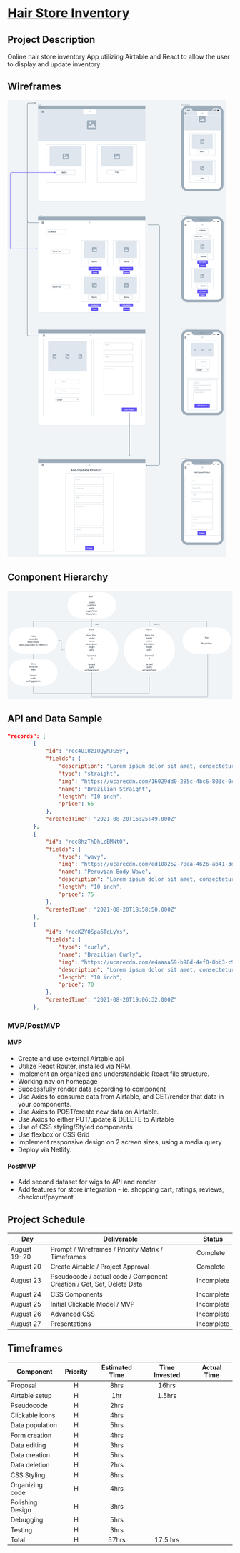 # [Hair Store Inventory](https://github.com/tiffanybibby/hair-store-inventory)


## Project Description

Online hair store inventory App utilizing Airtable and React to allow the user to display and update inventory. 

## Wireframes

![Desktop + Mobile Wireframe](https://github.com/tiffanybibby/hair-store-inventory/blob/main/assets/wireframe.png?raw=true)

## Component Hierarchy
![Component Hierarchy](https://github.com/tiffanybibby/hair-store-inventory/blob/main/assets/component-hierarchy.png?raw=true)


## API and Data Sample

```json
"records": [
        {
            "id": "rec4U1Uz1UQyMJS5y",
            "fields": {
                "description": "Lorem ipsum dolor sit amet, consectetur adipiscing elit. Sed vitae libero viverra, vulputate sapien a, lobortis tortor. Nullam venenatis, lorem.",
                "type": "straight",
                "img": "https://ucarecdn.com/16029dd0-285c-4bc6-803c-0c201c3d402c/-/format/auto/-/quality/lightest/-/resize/1100x/",
                "name": "Brazilian Straight",
                "length": "10 inch",
                "price": 65
            },
            "createdTime": "2021-08-20T16:25:49.000Z"
        },
        {
            "id": "rec8hzThDhLcBMNtQ",
            "fields": {
                "type": "wavy",
                "img": "https://ucarecdn.com/ed108252-78ea-4626-ab41-3d34cc20b94f/-/format/auto/-/quality/lightest/-/resize/1100x/",
                "name": "Peruvian Body Wave",
                "description": "Lorem ipsum dolor sit amet, consectetur adipiscing elit. Fusce iaculis, ante vel mattis pharetra, dolor lectus rhoncus augue, vitae pharetra.",
                "length": "10 inch",
                "price": 75
            },
            "createdTime": "2021-08-20T18:58:50.000Z"
        },
        {
            "id": "recKZY0Spa6TqLyYs",
            "fields": {
                "type": "curly",
                "name": "Brazilian Curly",
                "img": "https://ucarecdn.com/e4aaaa59-b98d-4ef0-8bb3-c9cea9a21177/-/format/auto/-/quality/lightest/-/resize/1100x/",
                "description": "Lorem ipsum dolor sit amet, consectetur adipiscing elit. Pellentesque molestie sagittis gravida. Pellentesque iaculis lacus non nunc imperdiet suscipit. Aenean.",
                "length": "10 inch",
                "price": 70
            },
            "createdTime": "2021-08-20T19:06:32.000Z"
        },
```

### MVP/PostMVP 

#### MVP 


- Create and use external Airtable api 
- Utilize React Router, installed via NPM.
- Implement an organized and understandable React file structure.
- Working nav on homepage 
- Successfully render data according to component 
- Use Axios to consume data from Airtable, and GET/render that data in your components.
- Use Axios to POST/create new data on Airtable.
- Use Axios to either PUT/update & DELETE to Airtable 
- Use of CSS styling/Styled components 
- Use flexbox or CSS Grid
- Implement responsive design on 2 screen sizes, using a media query
- Deploy via Netlify.


#### PostMVP  

- Add second dataset for wigs to API and render
- Add features for store integration - ie. shopping cart, ratings, reviews, checkout/payment

## Project Schedule


|  Day | Deliverable | Status
|---|---| ---|
|August 19-20| Prompt / Wireframes / Priority Matrix / Timeframes | Complete
|August 20| Create Airtable / Project Approval | Complete
|August 23| Pseudocode / actual code / Component Creation / Get, Set, Delete Data | Incomplete
|August 24| CSS Components | Incomplete
|August 25| Initial Clickable Model / MVP |Incomplete
|August 26| Advanced CSS | Incomplete
|August 27| Presentations | Incomplete

## Timeframes

| Component                 | Priority | Estimated Time | Time Invested | Actual Time |
| ------------------------- | :------: | :------------: | :-----------: | :---------: |
| Proposal                  |    H     |      8hrs      |     16hrs     |             |
| Airtable setup            |    H     |      1hr       |     1.5hrs    |             |
| Pseudocode                |    H     |      2hrs      |               |             |
| Clickable icons           |    H     |      4hrs      |               |             |
| Data population           |    H     |      5hrs      |               |             |
| Form creation             |    H     |      4hrs      |               |             |
| Data editing              |    H     |      3hrs      |               |             |
| Data creation             |    H     |      5hrs      |               |             |
| Data deletion             |    H     |      2hrs      |               |             |
| CSS Styling               |    H     |      8hrs      |               |             |
| Organizing code           |    H     |      4hrs      |               |             |
| Polishing Design          |    H     |      3hrs      |               |             |
| Debugging                 |    H     |      5hrs      |               |             |
| Testing                   |    H     |      3hrs      |               |             |
| Total                     |    H     |      57hrs     |    17.5 hrs   |             |


